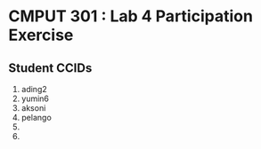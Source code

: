# CMPUT 301 : Lab 4 Participation Exercise

## Student CCIDs
1. ading2
2. yumin6
3. aksoni
4. pelango
5.
6.
